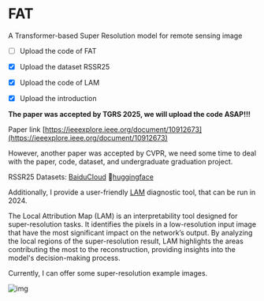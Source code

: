 # FAT
A Transformer-based Super Resolution model for remote sensing image

- [ ] Upload the code of FAT
- [x] Upload the dataset RSSR25
- [x] Upload the code of LAM
- [x] Upload the introduction


**The paper was accepted by TGRS 2025, we will upload the code ASAP!!!**

Paper link [https://ieeexplore.ieee.org/document/10912673](https://ieeexplore.ieee.org/document/10912673)

However, another paper was accepted by CVPR, we need some time to deal with the paper, code, dataset, and undergraduate graduation project. 

RSSR25 Datasets: [BaiduCloud](https://pan.baidu.com/s/1Ywy6W6eVLsJ7nVVoKf6HaQ?pwd=4321) 🤗[huggingface](https://huggingface.co/datasets/fengyanzi/RSSR25/tree/main)
 
Additionally, I provide a user-friendly [LAM](https://github.com/fengyanzi/Local-Attribution-Map-for-Super-Resolution) diagnostic tool, that can be run in 2024.

The Local Attribution Map (LAM) is an interpretability tool designed for super-resolution tasks. It identifies the pixels in a low-resolution input image that have the most significant impact on the network’s output. By analyzing the local regions of the super-resolution result, LAM highlights the areas contributing the most to the reconstruction, providing insights into the model's decision-making process.

Currently, I can offer some super-resolution example images.

![img](./docx/test.png)

